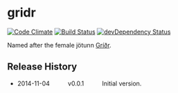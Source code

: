 # gridr
[![Code Climate](https://codeclimate.com/github/tillarnold/gridr/badges/gpa.svg)](https://codeclimate.com/github/tillarnold/gridr)
[![Build Status](https://travis-ci.org/tillarnold/gridr.svg?branch=master)](https://travis-ci.org/tillarnold/gridr)
[![devDependency Status](https://david-dm.org/tillarnold/gridr/dev-status.svg)](https://david-dm.org/tillarnold/gridr#info=devDependencies)

Named after the female jötunn [Gríðr](http://en.wikipedia.org/wiki/Gr%C3%AD%C3%B0r).

## Release History
* 2014-11-04   v0.0.1   Initial version.
